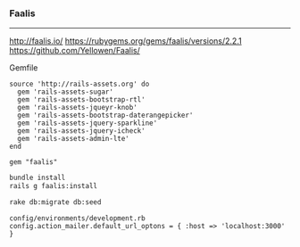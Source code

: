 ### Faalis
---

http://faalis.io/
https://rubygems.org/gems/faalis/versions/2.2.1
https://github.com/Yellowen/Faalis/

Gemfile
```
source 'http://rails-assets.org' do
  gem 'rails-assets-sugar'
  gem 'rails-assets-bootstrap-rtl'
  gem 'rails-assets-jqueyr-knob'
  gem 'rails-assets-bootstrap-daterangepicker'
  gem 'rails-assets-jquery-sparkline'
  gem 'rails-assets-jquery-icheck'
  gem 'rails-assets-admin-lte'
end

gem "faalis"
```
```sh
bundle install
rails g faalis:install

rake db:migrate db:seed
```
```
config/environments/development.rb
config.action_mailer.default_url_optons = { :host => 'localhost:3000' }
```
